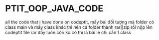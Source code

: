 # PTIT_OOP_JAVA_CODE
all the code that i have done on codeptit, mấy bài đối tượng mà folder có class main và mấy class khác thì nén cả folder thành rar||zip rồi nộp lên codeptit file rar đấy luôn còn ko có thì là bài lẻ chỉ cần 1 class
